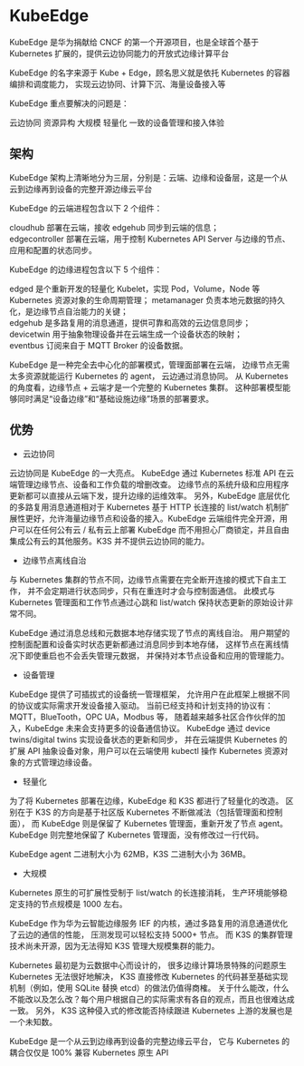 
# KubeEdge

KubeEdge 是华为捐献给 CNCF 的第一个开源项目，也是全球首个基于 Kubernetes 扩展的，提供云边协同能力的开放式边缘计算平台

KubeEdge 的名字来源于 Kube + Edge，顾名思义就是依托 Kubernetes 的容器编排和调度能力，
实现云边协同、计算下沉、海量设备接入等

KubeEdge 重点要解决的问题是：

云边协同
资源异构
大规模
轻量化
一致的设备管理和接入体验




## 架构

KubeEdge 架构上清晰地分为三层，分别是：云端、边缘和设备层，这是一个从云到边缘再到设备的完整开源边缘云平台

KubeEdge 的云端进程包含以下 2 个组件：

cloudhub 部署在云端，接收 edgehub 同步到云端的信息；        
edgecontroller 部署在云端，用于控制 Kubernetes API Server 
与边缘的节点、应用和配置的状态同步。   


KubeEdge 的边缘进程包含以下 5 个组件：      

edged 是个重新开发的轻量化 Kubelet，实现 Pod，Volume，Node 等 Kubernetes 资源对象的生命周期管理；
metamanager 负责本地元数据的持久化，是边缘节点自治能力的关键；    
edgehub 是多路复用的消息通道，提供可靠和高效的云边信息同步；     
devicetwin 用于抽象物理设备并在云端生成一个设备状态的映射；    
eventbus 订阅来自于 MQTT Broker 的设备数据。    


KubeEdge 是一种完全去中心化的部署模式，管理面部署在云端，
边缘节点无需太多资源就能运行 Kubernetes 的 agent，
云边通过消息协同。
从 Kubernetes 的角度看，边缘节点 + 云端才是一个完整的 Kubernetes 集群。
这种部署模型能够同时满足“设备边缘”和“基础设施边缘”场景的部署要求。

## 优势

- 云边协同

云边协同是 KubeEdge 的一大亮点。
KubeEdge 通过 Kubernetes 标准 API 在云端管理边缘节点、设备和工作负载的增删改查。
边缘节点的系统升级和应用程序更新都可以直接从云端下发，提升边缘的运维效率。
另外，KubeEdge 底层优化的多路复用消息通道相对于 Kubernetes 基于 HTTP 长连接的 list/watch 机制扩展性更好，允许海量边缘节点和设备的接入。KubeEdge 云端组件完全开源，用户可以在任何公有云 / 私有云上部署 KubeEdge 而不用担心厂商锁定，并且自由集成公有云的其他服务。K3S 并不提供云边协同的能力。

- 边缘节点离线自治

与 Kubernetes 集群的节点不同，边缘节点需要在完全断开连接的模式下自主工作，
并不会定期进行状态同步，只有在重连时才会与控制面通信。
此模式与 Kubernetes 管理面和工作节点通过心跳和 list/watch 保持状态更新的原始设计非常不同。

KubeEdge 通过消息总线和元数据本地存储实现了节点的离线自治。
用户期望的控制面配置和设备实时状态更新都通过消息同步到本地存储，
这样节点在离线情况下即使重启也不会丢失管理元数据，
并保持对本节点设备和应用的管理能力。


- 设备管理

KubeEdge 提供了可插拔式的设备统一管理框架，
允许用户在此框架上根据不同的协议或实际需求开发设备接入驱动。
当前已经支持和计划支持的协议有：MQTT，BlueTooth，OPC UA，Modbus 等，
随着越来越多社区合作伙伴的加入，KubeEdge 未来会支持更多的设备通信协议。
KubeEdge 通过 device twins/digital twins 实现设备状态的更新和同步，
并在云端提供 Kubernetes 的扩展 API 抽象设备对象，用户可以在云端使用 kubectl 操作 Kubernetes 资源对象的方式管理边缘设备。


- 轻量化

为了将 Kubernetes 部署在边缘，KubeEdge 和 K3S 都进行了轻量化的改造。
区别在于 K3S 的方向是基于社区版 Kubernetes 不断做减法（包括管理面和控制面），
而 KubeEdge 则是保留了 Kubernetes 管理面，重新开发了节点 agent。
KubeEdge 则完整地保留了 Kubernetes 管理面，没有修改过一行代码。

KubeEdge agent 二进制大小为 62MB，K3S 二进制大小为 36MB。


- 大规模

Kubernetes 原生的可扩展性受制于 list/watch 的长连接消耗，
生产环境能够稳定支持的节点规模是 1000 左右。

KubeEdge 作为华为云智能边缘服务 IEF 的内核，通过多路复用的消息通道优化了云边的通信的性能，
压测发现可以轻松支持 5000+ 节点。
而 K3S 的集群管理技术尚未开源，因为无法得知 K3S 管理大规模集群的能力。


Kubernetes 最初是为云数据中心而设计的，
很多边缘计算场景特殊的问题原生 Kubernetes 无法很好地解决， 
K3S 直接修改 Kubernetes 的代码甚至基础实现机制（例如，使用 SQLite 替换 etcd）的做法仍值得商榷。
关于什么能改，什么不能改以及怎么改？每个用户根据自己的实际需求有各自的观点，而且也很难达成一致。
另外， K3S 这种侵入式的修改能否持续跟进 Kubernetes 上游的发展也是一个未知数。


KubeEdge 是一个从云到边缘再到设备的完整边缘云平台，
它与 Kubernetes 的耦合仅仅是 100% 兼容 Kubernetes 原生 API

